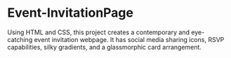 # Event-InvitationPage
Using HTML and CSS, this project creates a contemporary and eye-catching event invitation webpage. It has social media sharing icons, RSVP capabilities, silky gradients, and a glassmorphic card arrangement.
